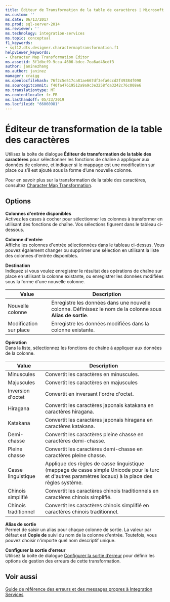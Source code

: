 ```yaml
---
title: Éditeur de Transformation de la table de caractères | Microsoft Docs
ms.custom: ''
ms.date: 06/13/2017
ms.prod: sql-server-2014
ms.reviewer: ''
ms.technology: integration-services
ms.topic: conceptual
f1_keywords:
- sql12.dts.designer.charactermaptransformation.f1
helpviewer_keywords:
- Character Map Transformation Editor
ms.assetid: 3f1dbcf9-9cca-4606-bdcc-7ea6ad48cdf3
author: janinezhang
ms.author: janinez
manager: craigg
ms.openlocfilehash: 76f2c5e517ca81ae667df3efa6ccd2f49384f090
ms.sourcegitcommit: f40fa47619512a9a9c3e3258fda3242c76c008e6
ms.translationtype: MT
ms.contentlocale: fr-FR
ms.lasthandoff: 05/23/2019
ms.locfileid: "66060981"
---
```

# <a name="character-map-transformation-editor"></a>Éditeur de transformation de la table des caractères
  Utilisez la boîte de dialogue **Éditeur de transformation de la table des caractères** pour sélectionner les fonctions de chaîne à appliquer aux données de colonne, et indiquer si le mappage est une modification sur place ou s’il est ajouté sous la forme d’une nouvelle colonne.  
  
 Pour en savoir plus sur la transformation de la table des caractères, consultez [Character Map Transformation](data-flow/transformations/character-map-transformation.md).  
  
## <a name="options"></a>Options  
 **Colonnes d'entrée disponibles**  
 Activez les cases à cocher pour sélectionner les colonnes à transformer en utilisant des fonctions de chaîne. Vos sélections figurent dans le tableau ci-dessous.  
  
 **Colonne d'entrée**  
 Affiche les colonnes d'entrée sélectionnées dans le tableau ci-dessus. Vous pouvez également changer ou supprimer une sélection en utilisant la liste des colonnes d'entrée disponibles.  
  
 **Destination**  
 Indiquez si vous voulez enregistrer le résultat des opérations de chaîne sur place en utilisant la colonne existante, ou enregistrer les données modifiées sous la forme d'une nouvelle colonne.  
  
|Value|Description|  
|-----------|-----------------|  
|Nouvelle colonne|Enregistre les données dans une nouvelle colonne. Définissez le nom de la colonne sous **Alias de sortie**.|  
|Modification sur place|Enregistre les données modifiées dans la colonne existante.|  
  
 **Opération**  
 Dans la liste, sélectionnez les fonctions de chaîne à appliquer aux données de la colonne.  
  
|Value|Description|  
|-----------|-----------------|  
|Minuscules|Convertit les caractères en minuscules.|  
|Majuscules|Convertit les caractères en majuscules|  
|Inversion d'octet|Convertit en inversant l'ordre d'octet.|  
|Hiragana|Convertit les caractères japonais katakana en caractères hiragana.|  
|Katakana|Convertit les caractères japonais hiragana en caractères katakana.|  
|Demi-chasse|Convertit les caractères pleine chasse en caractères demi-chasse.|  
|Pleine chasse|Convertit les caractères demi-chasse en caractères pleine chasse.|  
|Casse linguistique|Applique des règles de casse linguistique (mappage de casse simple Unicode pour le turc et d'autres paramètres locaux) à la place des règles système.|  
|Chinois simplifié|Convertit les caractères chinois traditionnels en caractères chinois simplifié.|  
|Chinois traditionnel|Convertit les caractères chinois simplifié en caractères chinois traditionnel.|  
  
 **Alias de sortie**  
 Permet de saisir un alias pour chaque colonne de sortie. La valeur par défaut est **Copie de** suivi du nom de la colonne d'entrée. Toutefois, vous pouvez choisir n'importe quel nom descriptif unique.  
  
 **Configurer la sortie d’erreur**  
 Utilisez la boîte de dialogue [Configurer la sortie d’erreur](../../2014/integration-services/configure-error-output.md) pour définir les options de gestion des erreurs de cette transformation.  
  
## <a name="see-also"></a>Voir aussi  
 [Guide de référence des erreurs et des messages propres à Integration Services](../../2014/integration-services/integration-services-error-and-message-reference.md)  
  
  
